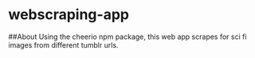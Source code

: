 # webscraping-app

##About
Using the cheerio npm package, this web app scrapes for sci fi images from different tumblr urls.